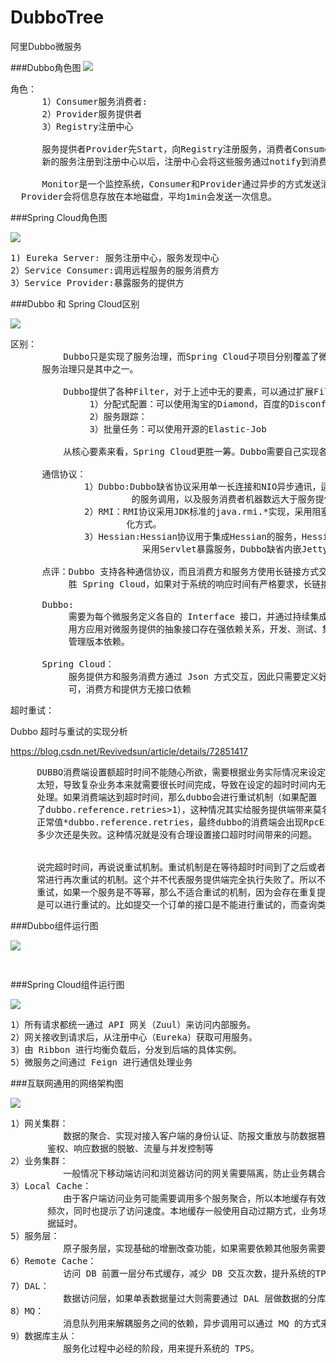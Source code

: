 # DubboTree
阿里Dubbo微服务

###Dubbo角色图
![](https://i.imgur.com/WLHpVnC.png)

<pre>
角色：
      1）Consumer服务消费者:
      2）Provider服务提供者
      3）Registry注册中心

      服务提供者Provider先Start，向Registry注册服务，消费者Consumer订阅服务。
      新的服务注册到注册中心以后，注册中心会将这些服务通过notify到消费者。

      Monitor是一个监控系统，Consumer和Provider通过异步的方式发送消息至Monitor。Consumer和
  Provider会将信息存放在本地磁盘，平均1min会发送一次信息。
</pre>

###Spring Cloud角色图

![](https://i.imgur.com/THPrkds.png)

<pre>
1) Eureka Server: 服务注册中心，服务发现中心
2）Service Consumer:调用远程服务的服务消费方
3）Service Provider:暴露服务的提供方
</pre>

###Dubbo 和 Spring Cloud区别

![](https://i.imgur.com/P17v7yX.png)

<pre>
区别：
          Dubbo只是实现了服务治理，而Spring Cloud子项目分别覆盖了微服务下的众多部件，
      服务治理只是其中之一。
   
          Dubbo提供了各种Filter，对于上述中无的要素，可以通过扩展Filter来完善，比如：
               1）分配式配置：可以使用淘宝的Diamond，百度的Disconf来实现分布式配置管理。
               2）服务跟踪：
               3）批量任务：可以使用开源的Elastic-Job

          从核心要素来看，Spring Cloud更胜一筹。Dubbo需要自己实现各种Filter。

      通信协议：
              1）Dubbo:Dubbo缺省协议采用单一长连接和NIO异步通讯，适合于小数据量大并发
                       的服务调用，以及服务消费者机器数远大于服务提供者机器数的情况。
              2）RMI：RMI协议采用JDK标准的java.rmi.*实现，采用阻塞式短连接和JDK标准序列
                      化方式。
              3）Hessian:Hessian协议用于集成Hessian的服务，Hessian底层采用HTTP通信，
                         采用Servlet暴露服务，Dubbo缺省内嵌Jetty作为服务器实现。
     
      点评：Dubbo 支持各种通信协议，而且消费方和服务方使用长链接方式交互，通信速度上略
           胜 Spring Cloud，如果对于系统的响应时间有严格要求，长链接更合适.

      Dubbo:
           需要为每个微服务定义各自的 Interface 接口，并通过持续集成发布到私有仓库中。调
           用方应用对微服务提供的抽象接口存在强依赖关系，开发、测试、集成环境都需要严格的
           管理版本依赖。

      Spring Cloud：
           服务提供方和服务消费方通过 Json 方式交互，因此只需要定义好相关 Json 字段即
           可，消费方和提供方无接口依赖
</pre>

超时重试：

Dubbo 超时与重试的实现分析

https://blog.csdn.net/Revivedsun/article/details/72851417

<pre>
     DUBBO消费端设置额超时时间不能随心所欲，需要根据业务实际情况来设定，如果设置的时间
     太短，导致复杂业务本来就需要很长时间完成，导致在设定的超时时间内无法完成正常的业务
     处理。如果消费端达到超时时间，那么dubbo会进行重试机制（如果配置
     了dubbo.reference.retries>1），这种情况其实给服务提供端带来莫名的压力，而压力是
     正常值*dubbo.reference.retries，最终dubbo的消费端会出现RpcException提示retry了
     多少次还是失败。这种情况就是没有合理设置接口超时时间带来的问题。 


     说完超时时间，再说说重试机制。重试机制是在等待超时时间到了之后或者服务提供端出现异
     常进行再次重试的机制。这个并不代表服务提供端完全执行失败了。所以不是所有接口都适合
     重试，如果一个服务是不等幂，那么不适合重试的机制，因为会存在重复提交的问题，否则
     是可以进行重试的。比如提交一个订单的接口是不能进行重试的，而查询类型的接口是可以重试的
</pre>

###Dubbo组件运行图

![](https://i.imgur.com/UrMTfTt.png)

<pre>

</pre>

###Spring Cloud组件运行图

![](https://i.imgur.com/sd1eVMj.png)

<pre>
1）所有请求都统一通过 API 网关（Zuul）来访问内部服务。
2）网关接收到请求后，从注册中心（Eureka）获取可用服务。
3）由 Ribbon 进行均衡负载后，分发到后端的具体实例。
5）微服务之间通过 Feign 进行通信处理业务
</pre>

###互联网通用的网络架构图

![](https://i.imgur.com/LFNSsq5.png)

<pre>
1）网关集群：
          数据的聚合、实现对接入客户端的身份认证、防报文重放与防数据篡改、功能调用的业务
       鉴权、响应数据的脱敏、流量与并发控制等
2）业务集群：
          一般情况下移动端访问和浏览器访问的网关需要隔离，防止业务耦合
3）Local Cache：
          由于客户端访问业务可能需要调用多个服务聚合，所以本地缓存有效的降低了服务调用的
       频次，同时也提示了访问速度。本地缓存一般使用自动过期方式，业务场景中允许有一定的数
       据延时。
5）服务层：
          原子服务层，实现基础的增删改查功能，如果需要依赖其他服务需要在 Service 层主动调用
6）Remote Cache：
          访问 DB 前置一层分布式缓存，减少 DB 交互次数，提升系统的TPS
7）DAL：
          数据访问层，如果单表数据量过大则需要通过 DAL 层做数据的分库分表处理。
8）MQ：
          消息队列用来解耦服务之间的依赖，异步调用可以通过 MQ 的方式来执行。
9）数据库主从：
          服务化过程中必经的阶段，用来提升系统的 TPS。
</pre>
